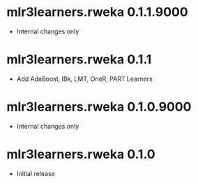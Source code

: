 # mlr3learners.rweka 0.1.1.9000

- Internal changes only

# mlr3learners.rweka 0.1.1

- Add AdaBoost, IBk, LMT, OneR, PART Learners

# mlr3learners.rweka 0.1.0.9000

- Internal changes only

# mlr3learners.rweka 0.1.0

- Initial release

